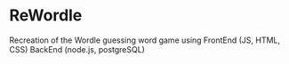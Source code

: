 # ReWordle
Recreation of the Wordle guessing word game using FrontEnd (JS, HTML, CSS) BackEnd (node.js, postgreSQL)
